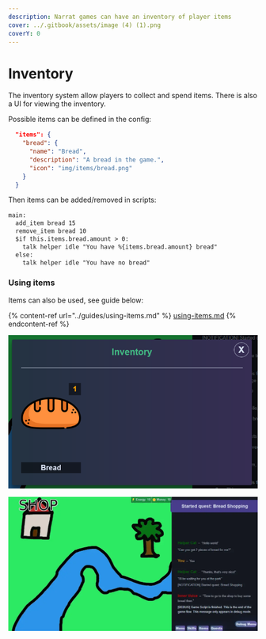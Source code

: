 ```yaml
---
description: Narrat games can have an inventory of player items
cover: ../.gitbook/assets/image (4) (1).png
coverY: 0
---
```


# Inventory

The inventory system allow players to collect and spend items. There is also a UI for viewing the inventory.



Possible items can be defined in the config:

```json
  "items": {
    "bread": {
      "name": "Bread",
      "description": "A bread in the game.",
      "icon": "img/items/bread.png"
    }
  }
```

Then items can be added/removed in scripts:

```renpy
main:
  add_item bread 15
  remove_item bread 10
  $if this.items.bread.amount > 0:
    talk helper idle "You have %{items.bread.amount} bread"
  else:
    talk helper idle "You have no bread"
```

### Using items

Items can also be used, see guide below:

{% content-ref url="../guides/using-items.md" %}
[using-items.md](../guides/using-items.md)
{% endcontent-ref %}

![](<../.gitbook/assets/image (4) (1).png>)

![](../.gitbook/assets/Animation.webp)

